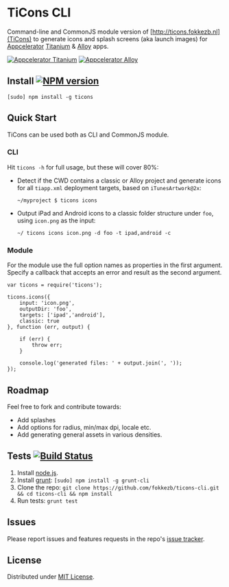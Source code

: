 # TiCons CLI
Command-line and CommonJS module version of [http://ticons.fokkezb.nl](TiCons) to generate icons and splash screens (aka launch images) for [Appcelerator](http://appcelerator.com) [Titanium](http://appcelerator.com/titanium) & [Alloy](http://appcelerator.com/alloy) apps.

[![Appcelerator Titanium](http://www-static.appcelerator.com/badges/titanium-git-badge-sq.png)](http://appcelerator.com/titanium/) [![Appcelerator Alloy](http://www-static.appcelerator.com/badges/alloy-git-badge-sq.png)](http:/appcelerator.com/alloy/)

## Install [![NPM version](https://badge.fury.io/js/ticons.png)](http://badge.fury.io/js/ticons)

```
[sudo] npm install -g ticons
```

## Quick Start
TiCons can be used both as CLI and CommonJS module.

### CLI
Hit `ticons -h` for full usage, but these will cover 80%:

- Detect if the CWD contains a classic or Alloy project and generate icons for all `tiapp.xml` deployment targets, based on `iTunesArtwork@2x`:

     ```
     ~/myproject $ ticons icons
     ```
     
- Output iPad and Android icons to a classic folder structure under `foo`, using `icon.png` as the input:


     ```
     ~/ ticons icons icon.png -d foo -t ipad,android -c
     ```
	
### Module
For the module use the full option names as properties in the first argument. Specify a callback that accepts an error and result as the second argument.

```
var ticons = require('ticons');

ticons.icons({
	input: 'icon.png',
	outputDir: 'foo',
	targets: ['ipad','android'],
	classic: true
}, function (err, output) {
	
	if (err) {
		throw err;
	}
	
	console.log('generated files: ' + output.join(', '));
});
```

## Roadmap
Feel free to fork and contribute towards:

- Add splashes
- Add options for radius, min/max dpi, locale etc.
- Add generating general assets in various densities.

## Tests [![Build Status](https://travis-ci.org/FokkeZB/TiCons-CLI.png)](https://travis-ci.org/FokkeZB/TiCons-CLI)

1. Install [node.js](http://nodejs.org/).
2. Install [grunt](http://gruntjs.com/): `[sudo] npm install -g grunt-cli`
3. Clone the repo: `git clone https://github.com/fokkezb/ticons-cli.git && cd ticons-cli && npm install`
4. Run tests: `grunt test`

## Issues

Please report issues and features requests in the repo's [issue tracker](https://github.com/fokkezb/ticons-cli/issues).

## License

Distributed under [MIT License](LICENSE).